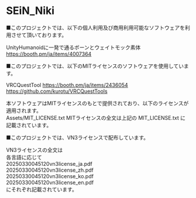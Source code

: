 # SEiN_Niki

■このプロジェクトでは、以下の個人利用及び商用利用可能なソフトウェアを利用させて頂いております。

UnityHumanoidに一発で通るボーンとウェイトモック素体
https://booth.pm/ja/items/4007364

■このプロジェクトでは、以下のMITライセンスのソフトウェアを使用しています。

VRCQuestTool
https://booth.pm/ja/items/2436054
https://github.com/kurotu/VRCQuestTools

本ソフトウェアはMITライセンスのもとで提供されており、以下のライセンスが適用されます。 <br />
Assets/MIT_LICENSE.txt
MITライセンスの全文は上記の MIT_LICENSE.txt に記載されています。

■このプロジェクトでは、VN3ライセンスで配布しています。

VN3ライセンスの全文は <br />
各言語に応じて <br />
20250330045120vn3license_ja.pdf <br />
20250330045120vn3license_zh.pdf <br />
20250330045120vn3license_ko.pdf <br />
20250330045120vn3license_en.pdf <br />
にそれぞれ記載されています。
